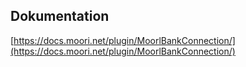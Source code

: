 ## Dokumentation

[https://docs.moori.net/plugin/MoorlBankConnection/](https://docs.moori.net/plugin/MoorlBankConnection/)
